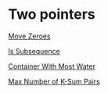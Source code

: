 # Two pointers

[Move Zeroes](https://leetcode.com/problems/move-zeroes/?envType=study-plan-v2&envId=leetcode-75)

[Is Subsequence](https://leetcode.com/problems/is-subsequence/?envType=study-plan-v2&envId=leetcode-75)

[Container With Most Water](https://leetcode.com/problems/container-with-most-water/?envType=study-plan-v2&envId=leetcode-75)

[Max Number of K-Sum Pairs](https://leetcode.com/problems/max-number-of-k-sum-pairs/?envType=study-plan-v2&envId=leetcode-75)

